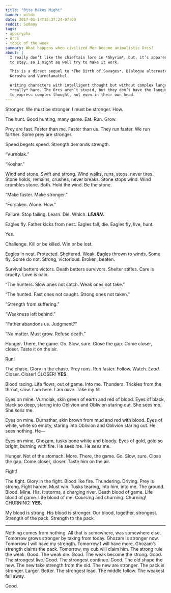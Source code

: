 ```yaml
---
title: "Rite Makes Might"
banner: wilds
date: 2017-01-14T15:37:24-07:00
reddit: 5o0any
tags:
- apocrypha
- orcs
- topic of the week
summary: What happens when civilized Mer become animalistic Orcs?
about: |
  I really don’t like the chieftain lore in *Skyrim*, but, it’s apparently here
  to stay, so I might as well try to make it work.

  This is a direct sequel to *The Birth of Savages*. Dialogue alternates between
  Korosha and Vurnolamathel.

  Writing characters with intelligent thought but without complex language is
  *really* hard. The Orcs aren’t stupid, but they don’t have the language needed
  to express complex thought, not even in their own head.
---
```


Stronger. We must be stronger. I must be stronger. How.

The hunt. Good hunting, many game. Eat. Run. Grow.

Prey are fast. Faster than me. Faster than us. They run faster. We run farther.
Some prey are stronger.

Speed begets speed. Strength demands strength.

“Vurnolak.”

“Koshar.”

Wind and stone. Swift and strong. Wind walks, runs, stops, never tires. Stone
holds, remains, crushes, never breaks. Stone stops wind. Wind crumbles stone.
Both. Hold the wind. Be the stone.

“Make faster. Make stronger.”

“Forsaken. Alone. How.”

Failure. Stop failing. Learn. Die. Which. ***LEARN.***

Eagles fly. Father kicks from nest. Eagles fall, die. Eagles fly, live, hunt.

Yes.

Challenge. Kill or be killed. Win or be lost.

Eagles in nest. Protected. Sheltered. Weak. Eagles thrown to winds. Some fly.
Some do not. Strong, victorious. Broken, beaten.

Survival betters victors. Death betters survivors. Shelter stifles. Care is
cruelty. Love is pain.

“The hunters. Slow ones not catch. Weak ones not take.”

“The hunted. Fast ones not caught. Strong ones not taken.”

“Strength from suffering.”

“Weakness left behind.”

“Father abandons us. Judgment?”

“No matter. Must grow. Refuse death.”

Hunger. There, the game. Go. Slow, sure. Close the gap. Come closer, closer.
Taste it on the air.

Run!

The chase. Glory in the chase. Prey runs. Run faster. Follow. Watch. *Lead.*
Closer. Closer! CLOSER! **YES.**

Blood racing. Life flows, out of game. Into me. Thunders. Trickles from the
throat, slow. I am here. I am *alive*. Take my fill.

Eyes on mine. Vurnolak, skin green of earth and red of blood. Eyes of black,
black so deep, staring into Oblivion and Oblivion staring out. She sees me. She
*sees* me.

Eyes on mine. Durnathar, skin brown from mud and red with blood. Eyes of white,
white so empty, staring into Oblivion and Oblivion staring out. He sees nothing.
He—

Eyes on mine. Ghozam, tusks bone white and bloody. Eyes of gold, gold so bright,
burning with fire. He sees me. He *sees* me.

Hunger. Not of the stomach. More. There, the game. Go. Slow, sure. Close the
gap. Come closer, closer. Taste him on the air.

Fight!

The fight. Glory in the fight. Blood like fire. Thundering. Driving. Prey is
strong. Fight harder. Must win. Tusks tearing, into him, into me. The ground.
Blood. Mine. His. It storms, a charging river. Death blood of game. Life blood
of game. Life blood of me. Coursing and churning. Churning! CHURNING! **YES.**

My blood is strong. His blood is stronger. Our blood, together, strongest.
Strength of the pack. Strength to the pack.

----

Nothing comes from nothing. All that is somewhere, was somewhere else. Tomorrow
grows stronger by taking from today. Ghozam is stronger now. Tomorrow I will
have my strength. Tomorrow I will have more. Ghozam’s strength claims the pack.
Tomorrow, my cub will claim him. The strong rule the weak. Good. The weak die.
Good. The weak become the strong. Good. The strongest live. Good. The strongest
continue. Good. The old shape the new. The new take strength from the old. The
new are stronger. The pack is stronger. Larger. Better. The strongest lead. The
middle follow. The weakest fall away.

Good.
